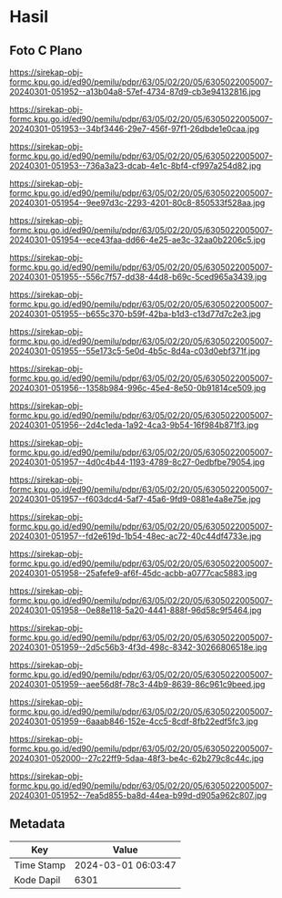 # Hasil

## Foto C Plano

https://sirekap-obj-formc.kpu.go.id/ed90/pemilu/pdpr/63/05/02/20/05/6305022005007-20240301-051952--a13b04a8-57ef-4734-87d9-cb3e94132816.jpg

https://sirekap-obj-formc.kpu.go.id/ed90/pemilu/pdpr/63/05/02/20/05/6305022005007-20240301-051953--34bf3446-29e7-456f-97f1-26dbde1e0caa.jpg

https://sirekap-obj-formc.kpu.go.id/ed90/pemilu/pdpr/63/05/02/20/05/6305022005007-20240301-051953--736a3a23-dcab-4e1c-8bf4-cf997a254d82.jpg

https://sirekap-obj-formc.kpu.go.id/ed90/pemilu/pdpr/63/05/02/20/05/6305022005007-20240301-051954--9ee97d3c-2293-4201-80c8-850533f528aa.jpg

https://sirekap-obj-formc.kpu.go.id/ed90/pemilu/pdpr/63/05/02/20/05/6305022005007-20240301-051954--ece43faa-dd66-4e25-ae3c-32aa0b2206c5.jpg

https://sirekap-obj-formc.kpu.go.id/ed90/pemilu/pdpr/63/05/02/20/05/6305022005007-20240301-051955--556c7f57-dd38-44d8-b69c-5ced965a3439.jpg

https://sirekap-obj-formc.kpu.go.id/ed90/pemilu/pdpr/63/05/02/20/05/6305022005007-20240301-051955--b655c370-b59f-42ba-b1d3-c13d77d7c2e3.jpg

https://sirekap-obj-formc.kpu.go.id/ed90/pemilu/pdpr/63/05/02/20/05/6305022005007-20240301-051955--55e173c5-5e0d-4b5c-8d4a-c03d0ebf371f.jpg

https://sirekap-obj-formc.kpu.go.id/ed90/pemilu/pdpr/63/05/02/20/05/6305022005007-20240301-051956--1358b984-996c-45e4-8e50-0b91814ce509.jpg

https://sirekap-obj-formc.kpu.go.id/ed90/pemilu/pdpr/63/05/02/20/05/6305022005007-20240301-051956--2d4c1eda-1a92-4ca3-9b54-16f984b871f3.jpg

https://sirekap-obj-formc.kpu.go.id/ed90/pemilu/pdpr/63/05/02/20/05/6305022005007-20240301-051957--4d0c4b44-1193-4789-8c27-0edbfbe79054.jpg

https://sirekap-obj-formc.kpu.go.id/ed90/pemilu/pdpr/63/05/02/20/05/6305022005007-20240301-051957--f603dcd4-5af7-45a6-9fd9-0881e4a8e75e.jpg

https://sirekap-obj-formc.kpu.go.id/ed90/pemilu/pdpr/63/05/02/20/05/6305022005007-20240301-051957--fd2e619d-1b54-48ec-ac72-40c44df4733e.jpg

https://sirekap-obj-formc.kpu.go.id/ed90/pemilu/pdpr/63/05/02/20/05/6305022005007-20240301-051958--25afefe9-af6f-45dc-acbb-a0777cac5883.jpg

https://sirekap-obj-formc.kpu.go.id/ed90/pemilu/pdpr/63/05/02/20/05/6305022005007-20240301-051958--0e88e118-5a20-4441-888f-96d58c9f5464.jpg

https://sirekap-obj-formc.kpu.go.id/ed90/pemilu/pdpr/63/05/02/20/05/6305022005007-20240301-051959--2d5c56b3-4f3d-498c-8342-30266806518e.jpg

https://sirekap-obj-formc.kpu.go.id/ed90/pemilu/pdpr/63/05/02/20/05/6305022005007-20240301-051959--aee56d8f-78c3-44b9-8639-86c961c9beed.jpg

https://sirekap-obj-formc.kpu.go.id/ed90/pemilu/pdpr/63/05/02/20/05/6305022005007-20240301-051959--6aaab846-152e-4cc5-8cdf-8fb22edf5fc3.jpg

https://sirekap-obj-formc.kpu.go.id/ed90/pemilu/pdpr/63/05/02/20/05/6305022005007-20240301-052000--27c22ff9-5daa-48f3-be4c-62b279c8c44c.jpg

https://sirekap-obj-formc.kpu.go.id/ed90/pemilu/pdpr/63/05/02/20/05/6305022005007-20240301-051952--7ea5d855-ba8d-44ea-b99d-d905a962c807.jpg


## Metadata

| Key        | Value               |
| ---------- | ------------------- |
| Time Stamp | 2024-03-01 06:03:47 |
| Kode Dapil | 6301                |



